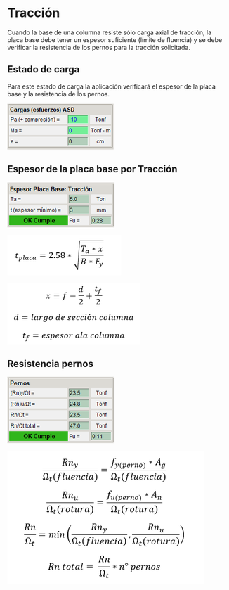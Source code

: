 # **Tracción**

Cuando la base de una columna resiste sólo carga axial de tracción, la placa base debe tener un espesor suficiente (límite de fluencia) y se debe verificar la resistencia de los pernos para la tracción solicitada.

## **Estado de carga**
Para este estado de carga la aplicación verificará el espesor de la placa base y la resistencia de los pernos.

![compresion_axial_esfuerzos](../images/anclajes/traccion_axial_esfuerzos.png)

## **Espesor de la placa base por Tracción**

![espesor_placa_base_traccion](../images/anclajes/espesor_placa_base_traccion.png)

![formula_espesor_placa_base_traccion_large_moment](../images/anclajes/formula_espesor_placa_base_traccion_large_moment.png)

![valor_x_traccion_large_moment](../images/anclajes/valor_x_traccion_large_moment.png)

## **Resistencia pernos**

![resistencia_pernos_tra](../images/anclajes/resistencia_pernos_tra.png)

![formulas_resistencia_pernos](../images/anclajes/formulas_resistencia_pernos.png)




